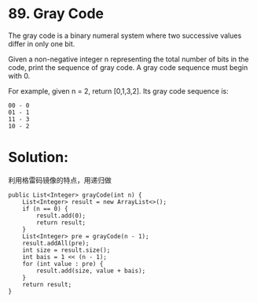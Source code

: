 # 89. Gray Code
The gray code is a binary numeral system where two successive values differ in only one bit.

Given a non-negative integer n representing the total number of bits in the code, print the sequence of gray code. A gray code sequence must begin with 0.

For example, given n = 2, return [0,1,3,2]. Its gray code sequence is:

```
00 - 0
01 - 1
11 - 3
10 - 2
```

# Solution:
利用格雷码镜像的特点，用递归做
```
public List<Integer> grayCode(int n) {
    List<Integer> result = new ArrayList<>();
    if (n == 0) {
        result.add(0);
        return result;
    }
    List<Integer> pre = grayCode(n - 1);
    result.addAll(pre);
    int size = result.size();
    int bais = 1 << (n - 1);
    for (int value : pre) {
        result.add(size, value + bais);
    }
    return result;
}
```
